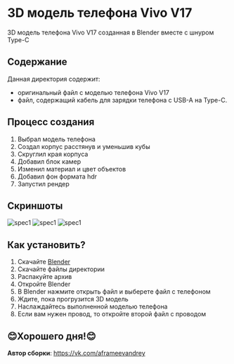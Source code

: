 # 3D модель телефона Vivo V17
3D модель телефонa Vivo V17 созданная в Blender вместе с шнуром Type-C



## Содержание
Данная директория содержит:

 - оригинальный файл с моделью телефона Vivo V17
 - файл, содержащий кабель для зарядки телефона с USB-A на Type-C.
 
## Процесс создания

1. Выбрал модель телефона
2. Создал корпус расстянув и уменьшив кубы
3. Скруглил края корпуса
4. Добавил блок камер
5. Изменил материал и цвет объектов
6. Добавил фон формата hdr
7. Запустил рендер

## Скриншоты
![spec1](https://sun1-56.userapi.com/impg/SnT8duohmlzq8TR-hJP31D35ku7eu7yIrhZ7_A/1Y9r1AY6VsM.jpg?size=947x508&quality=96&sign=ba69b5ff13c8a399d4b420218902d2a3&type=album)
![spec1](https://sun9-63.userapi.com/impg/97FW1pnHAWUQXK9Eah9MsAyvf6cc7Prn7acZWQ/nlUipHbbXPI.jpg?size=849x628&quality=96&sign=62948db1a368b4266e39c17dabc89b62&type=album)
![spec1](https://sun9-26.userapi.com/impg/iq9FWifiruwZo63-aD3byBA-yeeWxY9-W16SFw/hZdua6_i97E.jpg?size=1920x1080&quality=96&sign=35b2f62256524ef6d08c1c792e0ce420&type=album)

## Как установить?

 1. Скачайте [Blender](https://www.blender.org/)
 2. Скачайте файлы директории
 3. Распакуйте архив
 4. Откройте Blender
 5. В Blender нажмите открыть файл и выберете файл с телефоном
 6. Ждите, пока прогрузится 3D модель
 7. Наслаждайтесь выполненной моделью телефона
 8. Если вам нужен провод, то откройте второй файл с проводом
 
 :blush:Хорошего дня!:blush:
 ---
**Автор сборки**: https://vk.com/aframeevandrey

